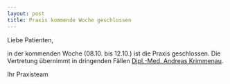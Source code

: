 ```yaml
---
layout: post
title: Praxis kommende Woche geschlossen
---
```


Liebe Patienten,

in der kommenden Woche (08.10. bis 12.10.) ist die Praxis geschlossen.  Die Vertretung übernimmt in dringenden Fällen [Dipl.-Med. Andreas Krimmenau](http://www.kinderaerzte-im-netz.de/aerzte/krimmenau/hauptseite.html).
<p/>
Ihr Praxisteam
